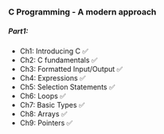 ### C Programming - A modern approach
##### Part1:
- Ch1: Introducing C ✅ 
- Ch2: C fundamentals ✅ 
- Ch3: Formatted Input/Output ✅ 
- Ch4: Expressions ✅ 
- Ch5: Selection Statements ✅ 
- Ch6: Loops ✅ 
- Ch7: Basic Types ✅ 
- Ch8: Arrays ✅ 
- Ch9: Pointers ✅